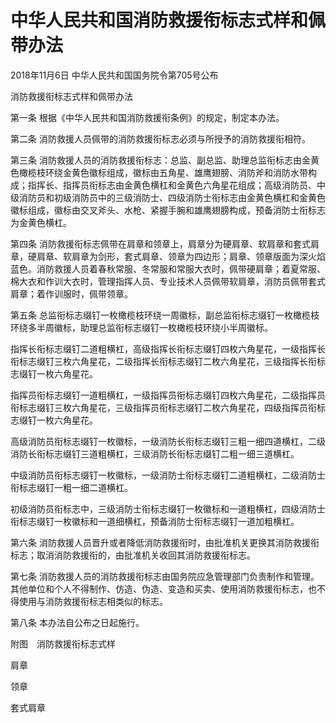 # 中华人民共和国消防救援衔标志式样和佩带办法

2018年11月6日 中华人民共和国国务院令第705号公布


<!-- INFO END -->

消防救援衔标志式样和佩带办法

第一条 根据《中华人民共和国消防救援衔条例》的规定，制定本办法。

第二条 消防救援人员佩带的消防救援衔标志必须与所授予的消防救援衔相符。

第三条 消防救援人员的消防救援衔标志：总监、副总监、助理总监衔标志由金黄色橄榄枝环绕金黄色徽标组成，徽标由五角星、雄鹰翅膀、消防斧和消防水带构成；指挥长、指挥员衔标志由金黄色横杠和金黄色六角星花组成；高级消防员、中级消防员和初级消防员中的三级消防士、四级消防士衔标志由金黄色横杠和金黄色徽标组成，徽标由交叉斧头、水枪、紧握手腕和雄鹰翅膀构成，预备消防士衔标志为金黄色横杠。

第四条 消防救援衔标志佩带在肩章和领章上，肩章分为硬肩章、软肩章和套式肩章，硬肩章、软肩章为剑形，套式肩章、领章为四边形；肩章、领章版面为深火焰蓝色。消防救援人员着春秋常服、冬常服和常服大衣时，佩带硬肩章；着夏常服、棉大衣和作训大衣时，管理指挥人员、专业技术人员佩带软肩章，消防员佩带套式肩章；着作训服时，佩带领章。

第五条 总监衔标志缀钉一枚橄榄枝环绕一周徽标，副总监衔标志缀钉一枚橄榄枝环绕多半周徽标，助理总监衔标志缀钉一枚橄榄枝环绕小半周徽标。

指挥长衔标志缀钉二道粗横杠，高级指挥长衔标志缀钉四枚六角星花，一级指挥长衔标志缀钉三枚六角星花，二级指挥长衔标志缀钉二枚六角星花，三级指挥长衔标志缀钉一枚六角星花。

指挥员衔标志缀钉一道粗横杠，一级指挥员衔标志缀钉四枚六角星花，二级指挥员衔标志缀钉三枚六角星花，三级指挥员衔标志缀钉二枚六角星花，四级指挥员衔标志缀钉一枚六角星花。

高级消防员衔标志缀钉一枚徽标，一级消防长衔标志缀钉三粗一细四道横杠，二级消防长衔标志缀钉三道粗横杠，三级消防长衔标志缀钉二粗一细三道横杠。

中级消防员衔标志缀钉一枚徽标，一级消防士衔标志缀钉二道粗横杠，二级消防士衔标志缀钉一粗一细二道横杠。

初级消防员衔标志中，三级消防士衔标志缀钉一枚徽标和一道粗横杠，四级消防士衔标志缀钉一枚徽标和一道细横杠，预备消防士衔标志缀钉一道加粗横杠。

第六条 消防救援人员晋升或者降低消防救援衔时，由批准机关更换其消防救援衔标志；取消消防救援衔的，由批准机关收回其消防救援衔标志。

第七条 消防救援人员的消防救援衔标志由国务院应急管理部门负责制作和管理。其他单位和个人不得制作、仿造、伪造、变造和买卖、使用消防救援衔标志，也不得使用与消防救援衔标志相类似的标志。

第八条 本办法自公布之日起施行。

附图　消防救援衔标志式样

肩章

领章

套式肩章

